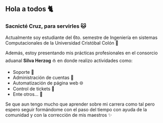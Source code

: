## Hola a todos :cat2:

### Sacnicté Cruz, para servirles :cat:

Actualmente soy estudiante del 6to. semestre de Ingeniería en sistemas Computacionales de la Universidad Cristóbal Colón :book:

Además, estoy presentando mis prácticas profesionales en el consorcio aduanal **Silva Herzog** :boat: en donde realizo actividades como:

* Soporte :wrench: 
* Administración de cuentas :e-mail:
* Automatización de página web :globe_with_meridians:
* Control de tickets :page_facing_up:
* Ente otros... :office:

Se que aun tengo mucho que aprender sobre mi carrera como tal pero espero seguir formándome con el paso del tiempo con ayuda de la comunidad y con la corrección de mis maestros :sparkles:
